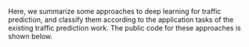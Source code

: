 Here, we summarize some approaches to deep learning for traffic prediction, and classify them according to the application tasks of the existing traffic prediction work.
The public code for these approaches is shown below.
